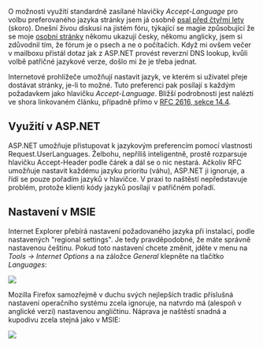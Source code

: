 <!-- dcterms:identifier = aspnetcz#26 -->
<!-- dcterms:title = Automatické přepínání jazyka stránky podle nastavení prohlížeče -->
<!-- dcterms:abstract = O možnosti využítí standardně zasílané hlavičky Accept-Language pro volbu preferovaného jazyka stránky jsem já osobně psal před čtyřmi lety (skoro). Dnešní živou diskusi na jistém fóru, týkající se magie způsobující že se moje osobní stránky někomu ukazují česky, někomu anglicky, jsem si zdůvodnil tím, že fórum je o psech a ne o počítačích. Když mi ovšem večer v mailboxu přistál dotaz jak z ASP.NET provést reverzní DNS lookup, kvůli volbě patřičné jazykové verze, došlo mi že je třeba jednat. -->
<!-- np9:categoryId = 1 -->
<!-- x4w:category = Programování -->
<!-- np9:authorId = 1 -->
<!-- np9:authorEmail = michal.valasek@altairis.cz -->
<!-- dcterms:creator = Michal Altair Valášek -->
<!-- dcterms:created = 2005-03-18T04:28:39.207+01:00 -->
<!-- dcterms:dateAccepted = 2005-03-18T04:28:39.207+01:00 -->

O možnosti využítí standardně zasílané hlavičky *Accept-Language* pro volbu preferovaného jazyka stránky jsem já osobně [psal před čtyřmi lety](http://archive.aspnetwork.cz/art/clanek.asp?id=117) (skoro). Dnešní živou diskusi na jistém fóru, týkající se magie způsobující že se moje [osobní stránky](http://www.rider.cz/) někomu ukazují česky, někomu anglicky, jsem si zdůvodnil tím, že fórum je o psech a ne o počítačích. Když mi ovšem večer v mailboxu přistál dotaz jak z ASP.NET provést reverzní DNS lookup, kvůli volbě patřičné jazykové verze, došlo mi že je třeba jednat.

Internetové prohlížeče umožňují nastavit jazyk, ve kterém si uživatel přeje dostávat stránky, je-li to možné. Tuto preferenci pak posílají s každým požadavkem jako hlavičku *Accept-Language*. Bližší podrobnosti jest nalézti ve shora linkovaném článku, případně přímo v [RFC 2616, sekce 14.4](http://www.w3.org/Protocols/rfc2616/rfc2616-sec14.html#sec14.4).

## Využití v ASP.NET

ASP.NET umožňuje přistupovat k jazykovým preferencím pomocí vlastnosti Request.UserLanguages. Želbohu, nepříliš inteligentně, prostě rozparsuje hlavičku Accept-Header podle čárek a dál se o nic nestará. Ačkoliv RFC umožňuje nastavit každému jazyku prioritu (váhu), ASP.NET ji ignoruje, a řídí se pouze pořadím jazyků v hlavičce. V praxi to naštěstí nepředstavuje problém, protože klienti kódy jazyků posílají v patřičném pořadí.

## Nastavení v MSIE

Internet Explorer přebírá nastavení požadovaného jazyka při instalaci, podle nastavených "regional settings". Je tedy pravděpodobné, že máte správně nastavenou češtinu. Pokud toto nastavení chcete změnit, jděte v menu na *Tools -> Internet Options* a na záložce *General* klepněte na tlačítko *Languages*:

![](https://www.cdn.altairis.cz/Blog/2005/20050318-langpref-msie.png)

Mozilla Firefox samozřejmě v duchu svých nejlepších tradic příslušná nastavení operačního systému zcela ignoruje, na natvrdo má (alespoň v anglické verzi) nastavenou angličtinu. Náprava je naštěstí snadná a kupodivu zcela stejná jako v MSIE:

![](https://www.cdn.altairis.cz/Blog/2005/20050318-langpref-firefox.png)